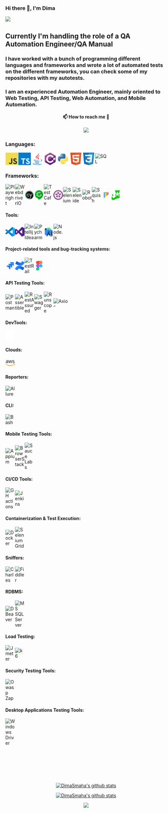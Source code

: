 ### Hi there 👋, I'm Dima

![](https://komarev.com/ghpvc/?username=DimaSmaha&style=flat-square&color=brightgreen)

## Currently I'm handling the role of a QA Automation Engineer/QA Manual
### I have worked with a bunch of programming different languages and frameworks and wrote a lot of automated tests on the different frameworks, you can check some of my repositories with my autotests.
### I am an experienced Automation Engineer, mainly oriented to Web Testing, API Testing, Web Automation, and Mobile Automation.

<h4 align="center">
  📫 How to reach me 💬
</h1>
<p align="center">
<a href="https://www.linkedin.com/in/dmytro-smaha/" target="_blank">
  <img height="32" src="https://cdn-icons-png.flaticon.com/512/1377/1377213.png"/>
</a>
</p>

### Languages:
<div style="display: flex; align-items: center;">
  <img align="left" style="display: inline-block;" alt="JavaScript" width="40px" src="https://github.com/devicons/devicon/blob/master/icons/javascript/javascript-original.svg" />
  <img align="left" style="display: inline-block;" alt="TypeScript" width="40px" src="https://github.com/devicons/devicon/blob/master/icons/typescript/typescript-original.svg" />
  <img align="left" alt="Java" width="40px" src="https://github.com/devicons/devicon/blob/master/icons/java/java-original.svg" />
  <img align="left" alt="C#" width="40px" src="https://github.com/devicons/devicon/blob/master/icons/csharp/csharp-original.svg" />
  <img align="left" alt="Python" width="40px" src="https://github.com/devicons/devicon/blob/master/icons/python/python-original.svg" />
  <img align="left" alt="HTML5" width="40px" src="https://github.com/devicons/devicon/blob/master/icons/html5/html5-original.svg" />
  <img align="left" alt="CSS3" width="40px" src="https://github.com/devicons/devicon/blob/master/icons/css3/css3-original.svg" />
  <img align="left" alt="SQL" width="40px" src="https://cdn-icons-png.flaticon.com/512/5815/5815478.png" />
</div>

### Frameworks:
<div style="display: flex; align-items: center;">
  <img align="left" alt="Playwright" width="30px" src="https://playwright.dev/img/playwright-logo.svg" />
  <img align="left" alt="WebdriverIO" width="30px" src="https://raw.githubusercontent.com/webdriverio/webdriverio-schematics/HEAD/.github/assets/logo.png" />
  <img align="left" alt="Cypress" width="30px" src="https://raw.githubusercontent.com/vscode-icons/vscode-icons/a6526a9b865babf8d661779a5d1fff67672fce89/icons/file_type_cypress.svg" />
  <img align="left" alt="Cucumber" width="30px" src="https://github.com/devicons/devicon/blob/master/icons/cucumber/cucumber-plain.svg" />
  <img align="left" alt="TestCafe" width="30px" src="https://seeklogo.com/images/T/testcafe-logo-6161D2C53D-seeklogo.com.png" />
  <img align="left" alt="Jasmine" width="30px" src="https://github.com/devicons/devicon/blob/master/icons/jasmine/jasmine-original.svg" />
  <img align="left" alt="Selenium" width="30px" src="https://seeklogo.com/images/S/selenium-logo-A1B53CEFB0-seeklogo.com.png" />
  <img align="left" alt="Selenide" width="30px" src="https://pbs.twimg.com/profile_images/378800000484627924/ff1d3d03ad85234b0168493123816da2_400x400.png" />
  <img align="left" alt="Robot" width="30px" src="https://seeklogo.com/images/R/robot-framework-logo-FED576FF0B-seeklogo.com.png" />
  <img align="left" alt="Squish" width="30px" src="https://images.g2crowd.com/uploads/product/image/large_detail/large_detail_8fbd0a28d94c4dea3bfeeec0f5bb59eb/squish-gui-tester.png" />
  <img align="left" alt="Pytest" width="30px" src="https://github.com/devicons/devicon/blob/master/icons/pytest/pytest-original.svg" />
  <img align="left" alt="Jest" width="30px" src="https://raw.githubusercontent.com/bestofjs/bestofjs/master/apps/bestofjs-nextjs/public/logos/jest.dark.svg" />
</div>

#### Tools:
<div style="display: flex; align-items: center;">
  <img align="left" alt="Visual Studio Code" width="30px" src="https://github.com/devicons/devicon/blob/master/icons/vscode/vscode-original.svg" />
  <img align="left" alt="Visual Studio" width="30px" src="https://github.com/devicons/devicon/blob/master/icons/visualstudio/visualstudio-plain.svg" />
  <img align="left" alt="Intellij Idea" width="30px" src="https://seeklogo.com/images/I/intellij-idea-logo-F0395EF783-seeklogo.com.png" />
  <img align="left" alt="Pycharm" width="30px" src="https://upload.wikimedia.org/wikipedia/commons/1/1d/PyCharm_Icon.svg" />
  <img align="left" alt="Android Studio" width="30px" src="https://github.com/devicons/devicon/blob/master/icons/androidstudio/androidstudio-original.svg" />
  <img align="left" alt="Node.js" width="30px" src="https://cdn-icons-png.flaticon.com/512/5968/5968322.png" />
</div>

#### Project-related tools and bug-tracking systems:
<div style="display: flex; align-items: center;">
  <img align="left" alt="Jira" width="30px" src="https://github.com/devicons/devicon/blob/master/icons/jira/jira-original.svg" />
  <img align="left" alt="Confluence" width="30px" src="https://github.com/devicons/devicon/blob/master/icons/confluence/confluence-original.svg" />
  <img align="left" alt="TestRail" width="30px" src="https://media.gurock.com/gk-media/logos/TestRail%20Logo%20Square.svg" />
  <img align="left" alt="Figma" width="30px" src="https://github.com/devicons/devicon/blob/master/icons/figma/figma-original.svg" />
</div>

#### API Testing Tools:
<div style="display: flex; align-items: center;">
  <img align="left" alt="Postman" width="30px" src="https://cdn.icon-icons.com/icons2/3053/PNG/512/postman_alt_macos_bigsur_icon_189814.png" />
  <img align="left" alt="Assertible" width="30px" src="https://assertible.com/fonts/logo.a9f30ec66525a738d596c0d72f1c4ee6.svg" />
  <img align="left" alt="RestAssured" width="30px" src="https://miro.medium.com/v2/resize:fit:800/1*qmS-f8Pv72ZavjF22v-xiw.png" />
  <img align="left" alt="Swagger" width="30px" src="https://upload.wikimedia.org/wikipedia/commons/a/ab/Swagger-logo.png" />
  <img align="left" alt="Runscope" width="30px" src="https://www.runscope.com/static/img/public/share-image.png" />
  <img align="left" alt="Axios" height="26px" width="50px" src="https://seeklogo.com/images/A/axios-logo-CD0C90458F-seeklogo.com.png" />
</div>

#### DevTools:
<div style="display: flex; align-items: center;">
  <img align="left" alt="Chrome DevTools" width="30px" src="https://github.com/ChromeDevTools/devtools-logo/blob/master/logos/svg/chrome-devtools-square-responsive.svg" />
</div>

#### Clouds:
<div style="display: flex; align-items: center;">
  <img align="left" alt="AWS" width="30px" src="https://github.com/devicons/devicon/blob/master/icons/amazonwebservices/amazonwebservices-original-wordmark.svg" />
</div>

#### Reporters:
<div style="display: flex; align-items: center;">
  <img align="left" alt="Allure" width="30px" src="https://avatars.githubusercontent.com/u/5879127?s=200&v=4" />
</div>

#### CLI:
<div style="display: flex; align-items: center;">
  <img align="left" alt="Bash" width="30px" src="https://upload.wikimedia.org/wikipedia/commons/4/4b/Bash_Logo_Colored.svg" />
</div>

#### Mobile Testing Tools:
<div style="display: flex; align-items: center;">
  <img align="left" alt="Appium" width="30px" src="https://seeklogo.com/images/A/appium-logo-7A2DD5B4E3-seeklogo.com.png" />
  <img align="left" alt="BrowserStack" width="30px" src="https://seeklogo.com/images/B/browserstack-logo-7649F95939-seeklogo.com.png" />
  <img align="left" alt="Sauce Labs" width="30px" src="https://logosandtypes.com/wp-content/uploads/2023/03/sauce-labs.svg" />
</div>

#### CI/CD Tools:
<div style="display: flex; align-items: center;">
  <img align="left" alt="GH actions" width="30px" src="https://avatars.githubusercontent.com/u/44036562?s=200&v=4" />
  <img align="left" alt="Jenkins" width="30px" src="https://cdn.worldvectorlogo.com/logos/jenkins-1.svg" />
</div>

#### Containerization & Test Execution:
<div style="display: flex; align-items: center;">
  <img align="left" alt="Docker" width="30px" src="https://cdn.worldvectorlogo.com/logos/docker-4.svg" />
  <img align="left" alt="Selenium Grid" width="30px" src="https://www.selenium.dev/images/logos/grid.svg" />
</div>

#### Sniffers:
<div style="display: flex; align-items: center;">
  <img align="left" alt="Charles" width="30px" src="https://user-images.githubusercontent.com/15472/41327135-e4bf090c-6eca-11e8-9b76-032e8e2b0707.png" />
  <img align="left" alt="Fiddler" width="30px" src="https://www.wizcase.com/wp-content/uploads/2022/03/en-fiddler-logo.jpg" />
</div>

#### RDBMS:
<div style="display: flex; align-items: center;">
  <img align="left" alt="DBeaver" width="30px" src="https://seeklogo.com/images/D/dbeaver-logo-E07205C498-seeklogo.com.png" />
  <img align="left" alt="MS SQL Server" width="30px" src="https://seeklogo.com/images/M/microsoft-sql-server-logo-96AF49E2B3-seeklogo.com.png" />
</div>

#### Load Testing:
<div style="display: flex; align-items: center;">
  <img align="left" alt="Jmeter" width="30px" src="https://jmeter.apache.org/images/jmeter_square.svg" />
  <img align="left" alt="k6" width="30px" src="https://upload.wikimedia.org/wikipedia/commons/thumb/e/ef/K6-logo.svg/1058px-K6-logo.svg.png" />
</div>

#### Security Testing Tools:
<div style="display: flex; align-items: center;">
  <img align="left" alt="Owasp Zap" width="30px" src="https://avatars.githubusercontent.com/u/6716868?s=280&v=4" />
</div>

#### Desktop Applications Testing Tools:
<div style="display: flex; align-items: center;">
  <img align="left" alt="Windows Driver" width="30px" src="https://avatars.githubusercontent.com/u/6154722?s=200&v=4" />
</div>

<br />
<br />
<br />
<br />
<br />
<br />

<!-- ![Top Langs] -->
<p align="center">
  <a href="https://github.com/DimaSmaha"><img src="https://github-readme-stats.vercel.app/api/top-langs/?username=DimaSmaha&layout=compact&theme=light&hide_border=true&show_icons=true&hide=kotlin" alt="DimaSmaha's github stats"></a>
</p>
<!-- Dima's github stats -->
<p align="center">
  <a href="https://github.com/DimaSmaha"><img src="https://github-readme-stats.vercel.app/api?username=DimaSmaha&show_icons=true&hide_border=true&theme=light" alt="DimaSmaha's github stats"></a>
</p>
<!-- Dima's Trophies -->
<p align="center">
  <a href="https://github.com/DimaSmaha/github-profile-trophy"><img src="https://github-profile-trophy.vercel.app/?username=DimaSmaha"></a>
</p>
  
<!--
**DimaSmaha/DimaSmaha** is a ✨ _special_ ✨ repository because its `README.md` (this file) appears on your GitHub profile.

Here are some ideas to get you started:

- 🔭 I’m currently working on ...
- 🌱 I’m currently learning ...
- 👯 I’m looking to collaborate on ...
- 🤔 I’m looking for help with ...
- 💬 Ask me about ...
- 📫 How to reach me: ...
- 😄 Pronouns: ...
- ⚡ Fun fact: ...
-->
